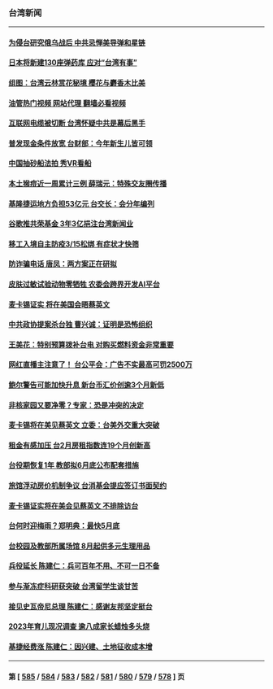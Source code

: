 ### 台湾新闻
---
#### [为侵台研究俄乌战后 中共忌惮美导弹和星链](../../pages/ncid1349361/n13945937.md?03090845) 
#### [日本将新建130座弹药库 应对“台湾有事”](../../pages/ncid1349361/n13945899.md?03090845) 
#### [组图：台湾云林赏花秘境 樱花与麝香木比美](../../pages/ncid1349361/n13944213.md?03090845) 
#### [油管热门视频 网站代理 翻墙必看视频](http://138.2.39.72:81/youtube.html?epic-marker?03090845)
#### [互联网电缆被切断 台湾怀疑中共是幕后黑手](../../pages/ncid1349361/n13945836.md?03090845) 
#### [普发现金条件放宽 台财部：今年新生儿皆可领](../../pages/ncid1349361/n13945808.md?03090845) 
#### [中国抽砂船法拍 秀VR看船](../../pages/ncid1349361/n13945764.md?03090845) 
#### [本土猴痘近一周累计三例 薛瑞元：特殊交友圈传播](../../pages/ncid1349361/n13945811.md?03090845) 
#### [基隆捷运地方负担53亿元 台交长：会分年编列](../../pages/ncid1349361/n13945812.md?03090845) 
#### [谷歌推共荣基金 3年3亿挹注台湾新闻业](../../pages/ncid1349361/n13945814.md?03090845) 
#### [移工入境自主防疫3/15松绑 有症状才快筛](../../pages/ncid1349361/n13945817.md?03090845) 
#### [防诈骗电话 唐凤：两方案正在研拟](../../pages/ncid1349361/n13945796.md?03090845) 
#### [皮肤过敏试验动物零牺牲 农委会跨界开发AI平台](../../pages/ncid1349361/n13945797.md?03090845) 
#### [麦卡锡证实 将在美国会晤蔡英文](../../pages/ncid1349361/n13945786.md?03090845) 
#### [中共政协提案杀台独 曹兴诚：证明是恐怖组织](../../pages/ncid1349361/n13945761.md?03090845) 
#### [王美花：特别预算拨补台电 对购买燃料资金非常重要](../../pages/ncid1349361/n13945731.md?03090845) 
#### [网红直播主注意了！ 台公平会：广告不实最高可罚2500万](../../pages/ncid1349361/n13945738.md?03090845) 
#### [鲍尔警告可能加快升息 新台币汇价创逾3个月新低](../../pages/ncid1349361/n13945732.md?03090845) 
#### [非核家园又要净零？专家：恐是冲突的决定](../../pages/ncid1349361/n13945739.md?03090845) 
#### [麦卡锡将在美见蔡英文 立委：台美外交重大突破](../../pages/ncid1349361/n13945736.md?03090845) 
#### [租金有感加压 台2月房租指数连19个月创新高](../../pages/ncid1349361/n13945734.md?03090845) 
#### [台役期恢复1年 教部拟6月底公布配套措施](../../pages/ncid1349361/n13945703.md?03090845) 
#### [旅馆浮动房价机制争议 台消基会提应签订书面契约](../../pages/ncid1349361/n13945690.md?03090845) 
#### [麦卡锡证实将在美会见蔡英文 不排除访台](../../pages/ncid1349361/n13945479.md?03090845) 
#### [台何时迎梅雨？郑明典：最快5月底](../../pages/ncid1349361/n13945718.md?03090845) 
#### [台校园及教部所属场馆 8月起供多元生理用品](../../pages/ncid1349361/n13945669.md?03090845) 
#### [兵役延长 陈建仁：兵可百年不用、不可一日不备](../../pages/ncid1349361/n13945654.md?03090845) 
#### [参与渐冻症科研获突破 台湾留学生谈甘苦](../../pages/ncid1349361/n13945338.md?03090845) 
#### [接见史瓦帝尼总理 陈建仁：感谢友邦坚定挺台](../../pages/ncid1349361/n13944948.md?03090845) 
#### [2023年育儿现况调查 逾八成家长蜡烛多头烧](../../pages/ncid1349361/n13945000.md?03090845) 
#### [基捷经费涨 陈建仁：因兴建、土地征收成本增](../../pages/ncid1349361/n13944998.md?03090845) 

---
#### 第 [ [585](./585.md?03090845) / [584](./584.md?03090845) / [583](./583.md?03090845) / [582](./582.md?03090845) / [581](./581.md?03090845) / [580](./580.md?03090845) / [579](./579.md?03090845) / [578](./578.md?03090845) ] 页
